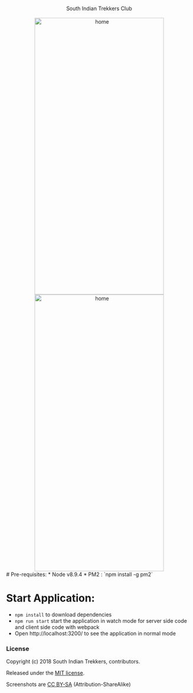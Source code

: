 
<br />

<div align="center">South Indian Trekkers Club</div>

<br />

<div align="center">
 
 <img src="https://raw.githubusercontent.com/southindiantrekkers/southindiantrekkers.org/master/pic/Southindiantrekker%20%281%29.png" alt="home" align="center" width="350" height="750" />
  <img src="https://raw.githubusercontent.com/southindiantrekkers/southindiantrekkers.org/master/pic/Southindiantrekker%20%282%29.png" alt="home" align="center" width="350" height="750" />

</div>
# Pre-requisites:
  *  Node v8.9.4
  *  PM2        : `npm install -g pm2`

# Start Application:
  * `npm install`  to download dependencies
  * `npm run start` start the application in watch mode for server side code and client side code with webpack
  * Open http://localhost:3200/ to see the application in normal mode

### License
Copyright (c) 2018 South Indian Trekkers, contributors.

Released under the [MIT license](https://github.com/southindiantrekkers/southindiantrekkers.org/blob/master/LICENSE).

Screenshots are [CC BY-SA](https://creativecommons.org/licenses/by-sa/4.0/) (Attribution-ShareAlike)
